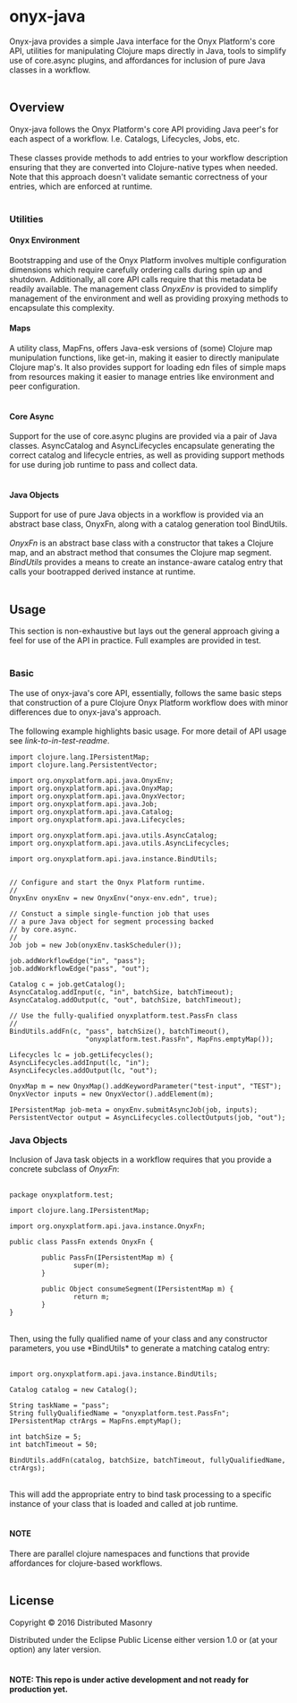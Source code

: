 # onyx-java

Onyx-java provides a simple Java interface for the Onyx Platform's core API, utilities for manipulating Clojure maps directly in Java, tools to simplify use of core.async plugins, and affordances for inclusion of pure Java classes in a workflow.   <br>
<br>

## Overview
Onyx-java follows the Onyx Platform's core API providing Java peer's for each aspect of a workflow. I.e. Catalogs, Lifecycles, Jobs, etc. <br>
<br>
These classes provide methods to add entries to your workflow description ensuring that they are converted into Clojure-native types when needed. Note that this approach doesn't validate semantic correctness of your entries, which are enforced at runtime.<br>
<br>
### Utilities

#### Onyx Environment 

Bootstrapping and use of the Onyx Platform involves multiple configuration dimensions which require carefully ordering calls during spin up and shutdown. Additionally, all core API calls require that this metadata be readily available. The management class *OnyxEnv* is provided to simplify management of the environment and well as providing proxying methods to encapsulate this complexity.

#### Maps

A utility class, MapFns, offers Java-esk versions of (some) Clojure map munipulation functions, like get-in, making it easier to directly manipulate Clojure map's. It also provides support for loading edn files of simple maps from resources making it easier to manage entries like environment and peer configuration. <br>
<br>

#### Core Async

Support for the use of core.async plugins are provided via a pair of Java classes. AsyncCatalog and AsyncLifecycles encapsulate generating the correct catalog and lifecycle entries, as well as providing support methods for use during job runtime to pass and collect data.<br>
<br>

#### Java Objects

Support for use of pure Java objects in a workflow is provided via an abstract base class, OnyxFn, along with a catalog generation tool BindUtils. <br>
<br>
*OnyxFn* is an abstract base class with a constructor that takes a Clojure map, and an abstract method that consumes the Clojure map segment. *BindUtils* provides a means to create an instance-aware catalog entry that calls your bootrapped derived instance at runtime.<br>
<br>

## Usage

This section is non-exhaustive but lays out the general approach giving a feel for use of the API in practice. Full examples are provided in test.<br>
<br>

### Basic

The use of onyx-java's core API, essentially, follows the same basic steps that construction of a pure Clojure Onyx Platform workflow does with minor differences due to onyx-java's approach.  <br>
<br>
The following example highlights basic usage. For more detail of API usage see *link-to-in-test-readme*. <br>

```
import clojure.lang.IPersistentMap;
import clojure.lang.PersistentVector;

import org.onyxplatform.api.java.OnyxEnv;
import org.onyxplatform.api.java.OnyxMap;
import org.onyxplatform.api.java.OnyxVector;
import org.onyxplatform.api.java.Job;
import org.onyxplatform.api.java.Catalog;
import org.onyxplatform.api.java.Lifecycles;

import org.onyxplatform.api.java.utils.AsyncCatalog;
import org.onyxplatform.api.java.utils.AsyncLifecycles;

import org.onyxplatform.api.java.instance.BindUtils;


// Configure and start the Onyx Platform runtime.
//
OnyxEnv onyxEnv = new OnyxEnv("onyx-env.edn", true);

// Constuct a simple single-function job that uses
// a pure Java object for segment processing backed
// by core.async.
//
Job job = new Job(onyxEnv.taskScheduler());

job.addWorkflowEdge("in", "pass");
job.addWorkflowEdge("pass", "out");

Catalog c = job.getCatalog();
AsyncCatalog.addInput(c, "in", batchSize, batchTimeout);
AsyncCatalog.addOutput(c, "out", batchSize, batchTimeout);

// Use the fully-qualified onyxplatform.test.PassFn class
//
BindUtils.addFn(c, "pass", batchSize(), batchTimeout(),
                   "onyxplatform.test.PassFn", MapFns.emptyMap());

Lifecycles lc = job.getLifecycles();
AsyncLifecycles.addInput(lc, "in");
AsyncLifecycles.addOutput(lc, "out");

OnyxMap m = new OnyxMap().addKeywordParameter("test-input", "TEST");
OnyxVector inputs = new OnyxVector().addElement(m);

IPersistentMap job-meta = onyxEnv.submitAsyncJob(job, inputs);
PersistentVector output = AsyncLifecycles.collectOutputs(job, "out");
```


### Java Objects

Inclusion of Java task objects in a workflow requires that you provide a concrete subclass of *OnyxFn*:<br>
<br>

```
package onyxplatform.test;

import clojure.lang.IPersistentMap;

import org.onyxplatform.api.java.instance.OnyxFn;

public class PassFn extends OnyxFn {

        public PassFn(IPersistentMap m) {
                super(m);
        }

        public Object consumeSegment(IPersistentMap m) {
                return m;
        }
}
```

<br>
Then, using the fully qualified name of your class and any constructor parameters, you use *BindUtils* to generate a matching catalog entry:<br>
<br>

```
import org.onyxplatform.api.java.instance.BindUtils;

Catalog catalog = new Catalog();

String taskName = "pass";
String fullyQualifiedName = "onyxplatform.test.PassFn";
IPersistentMap ctrArgs = MapFns.emptyMap();

int batchSize = 5;
int batchTimeout = 50;

BindUtils.addFn(catalog, batchSize, batchTimeout, fullyQualifiedName, ctrArgs);
```

<br>
This will add the appropriate entry to bind task processing to a specific instance of your class that is loaded and called at job runtime.<br>
<br>

#### **NOTE**

There are parallel clojure namespaces and functions that provide affordances for clojure-based workflows. <br>
<br>


## License

Copyright © 2016 Distributed Masonry

Distributed under the Eclipse Public License either version 1.0 or (at
your option) any later version.<br>
<br>

#### NOTE: This repo is under active development and not ready for production yet.
